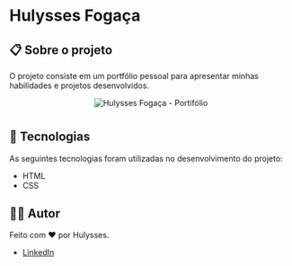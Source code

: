 # Hulysses Fogaça

## 📋 Sobre o projeto

O projeto consiste em um portfólio pessoal para apresentar minhas habilidades e projetos desenvolvidos.

<div align="center">
    <img src="./assets/images/hulysses-portifólio.png" alt="Hulysses Fogaça - Portifólio" /> 
</div>

#

## 🚀 Tecnologias

As seguintes tecnologias foram utilizadas no desenvolvimento do projeto:

- HTML
- CSS

## 👨‍💻 Autor

Feito com ❤️ por Hulysses.

- [LinkedIn](https://www.linkedin.com/in/hulysses)
